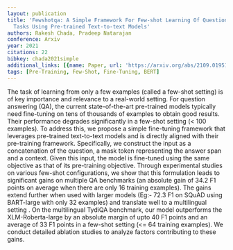 ```yaml
---
layout: publication
title: 'Fewshotqa: A Simple Framework For Few-shot Learning Of Question Answering
  Tasks Using Pre-trained Text-to-text Models'
authors: Rakesh Chada, Pradeep Natarajan
conference: Arxiv
year: 2021
citations: 22
bibkey: chada2021simple
additional_links: [{name: Paper, url: 'https://arxiv.org/abs/2109.01951'}]
tags: [Pre-Training, Few-Shot, Fine-Tuning, BERT]
---
```

The task of learning from only a few examples (called a few-shot setting) is
of key importance and relevance to a real-world setting. For question answering
(QA), the current state-of-the-art pre-trained models typically need
fine-tuning on tens of thousands of examples to obtain good results. Their
performance degrades significantly in a few-shot setting (< 100 examples). To
address this, we propose a simple fine-tuning framework that leverages
pre-trained text-to-text models and is directly aligned with their pre-training
framework. Specifically, we construct the input as a concatenation of the
question, a mask token representing the answer span and a context. Given this
input, the model is fine-tuned using the same objective as that of its
pre-training objective. Through experimental studies on various few-shot
configurations, we show that this formulation leads to significant gains on
multiple QA benchmarks (an absolute gain of 34.2 F1 points on average when
there are only 16 training examples). The gains extend further when used with
larger models (Eg:- 72.3 F1 on SQuAD using BART-large with only 32 examples)
and translate well to a multilingual setting . On the multilingual TydiQA
benchmark, our model outperforms the XLM-Roberta-large by an absolute margin of
upto 40 F1 points and an average of 33 F1 points in a few-shot setting (<= 64
training examples). We conduct detailed ablation studies to analyze factors
contributing to these gains.